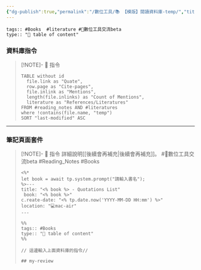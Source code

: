 ```yaml
---
{"dg-publish":true,"permalink":"/數位工具/📚 【模版】閱讀資料庫-temp/","title":"📚 【模版】閱讀資料庫-temp","noteIcon":"3","updated":"2025-05-08T13:05:24.000+08:00"}
---
```



	tags:: #Books  #literature #📝數位工具交流beta 
	type:: "🔖 table of content"     





### 資料庫指令


> [!NOTE]- 📀 指令
> ```
> TABLE without id
> 	file.link as "Quate",
>   row.page as "Cite-pages",
> 	file.inlink as "Mentions",
>   length(file.inlinks) as "Count of Mentions",
>  	literature as "References/Literatures"
> FROM #reading_notes AND #literatures
> where !contains(file.name, "temp")
> SORT "last-modified" ASC
> ```


---

### 筆記頁面套件


> [!NOTE]- 📀 指令 
> 詳細說明[[後續會再補充\|後續會再補充]]。 #📝數位工具交流beta #Reading_Notes #Books 
> 
> ```
> <%* 
> let book = await tp.system.prompt("請輸入書名");
> %>---
> title: "<% book %> - Quotations List" 
>  book: "<% book %>" 
> c.reate-date: "<% tp.date.now('YYYY-MM-DD HH:mm') %>"
> location: "💻mac-air"
> ---
> 
> %% 
> tags:: #Books 
> type:: "🔖 table of content"
> %%
> 
> // 這邊輸入上面資料庫的指令//
> 
> ## my-review
> ```
